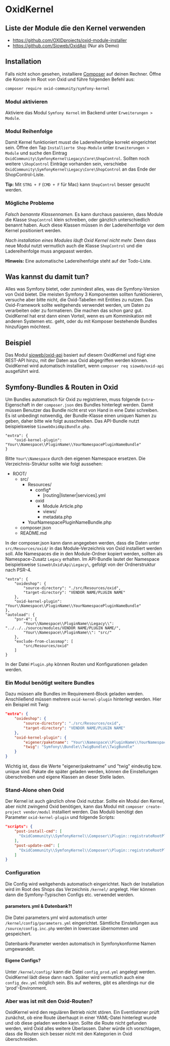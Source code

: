 # OxidKernel

## Liste der Module die den Kernel verwenden

- https://github.com/OXIDprojects/oxid-module-installer
- https://github.com/Sioweb/OxidApi (Nur als Demo)

## Installation

Falls nicht schon gesehen, installiere [Composer](https://getcomposer.org/download/) auf deinen Rechner. Öffne die Konsole im Root von Oxid und führe folgenden Befehl aus:

```sh
composer require oxid-community/symfony-kernel
```

### Modul aktivieren

Aktiviere das Modul `Symfony Kernel` im Backend unter `Erweiterungen > Module`.

### Modul Reihenfolge

Damit Kernel funktioniert musst die Ladereihenfolge korrekt eingerichtet sein. Öffne den Tap `Installierte Shop-Module` unter `Erweiterungen > Module` und suche den Eintrag `OxidCommunity\SymfonyKernel\Legacy\Core\ShopControl`. Sollten noch weitere `\ShopControl` Einträge vorhanden sein, verschiebe `OxidCommunity\SymfonyKernel\Legacy\Core\ShopControl` an das Ende der ShopControl-Liste.

**Tip:** Mit `STRG + F` (`CMD + F` für Mac) kann `ShopControl` besser gesucht werden.

### Mögliche Probleme

*Falsch benannte Klassennamen.* Es kann durchaus passieren, dass Module die Klasse `ShopControl` klein schreiben, oder gänzlich unterschiedlich benannt haben. Auch diese Klassen müssen in der Ladereihenfolge vor dem Kernel positioniert werden.

*Nach installation eines Modules läuft Oxid Kernel nicht mehr.* Denn dass neue Modul nutzt vermutlich auch die Klasse `ShopControl` und die Ladereihenfolge muss angepasst werden.

**Hinweis:** Eine automatische Ladereihenfolge steht auf der Todo-Liste.

## Was kannst du damit tun?

Alles was Symfony bietet, oder zumindest alles, was die Symfony-Version von Oxid bietet. Die meisten Symfony 3 Komponenten sollten funktionieren, versuche aber bitte nicht, die Oxid-Tabellen mit Entities zu nutzen. Das Oxid-Framework sollte weitgehends verwendet werden, um Daten zu verarbeiten oder zu formatieren. Die machen das schon ganz gut. OxidKernel hat erst dann einen Vorteil, wenn es um Komminikation mit anderen Systemen etc. geht, oder du mit Komposer bestehende Bundles hinzufügen möchtest.

## Beispiel

Das Modul [sioweb/oxid-api](https://github.com/Sioweb/OxidApi) basiert auf diesem OxidKernel und fügt eine REST-API hinzu, mit der Daten aus Oxid abgegriffen werden können. OxidKernel wird automatisch installiert, wenn `composer req sioweb/oxid-api` ausgeführt wird.

## Symfony-Bundles & Routen in Oxid

Um Bundles automatisch für Oxid zu registrieren, muss folgende `Extra`-Eigenschaft in der `composer.json` des Bundles hinterlegt werden. Damit müssen Benutzer das Bundle nicht erst von Hand in eine Datei schreiben. Es ist unbedingt notwendig, der Bundle-Klasse einen uniquen Namen zu geben, daher bitte wie folgt ausschreiben. Das API-Bundle nutzt beispielsweise `SiowebOxidApiBundle.php`.

```
"extra": {
    "oxid-kernel-plugin": "Your\\Namespace\\PluginName\\YourNamespacePluginNameBundle"
}
```

Bitte `Your\\Namespace` durch den eigenen Namespace ersetzen. Die Verzeichnis-Struktur sollte wie folgt aussehen:

- ROOT/
    - src/
        - Resources/
            - config*
                - [routing|listener|services].yml
            - oxid
                - Module
                    Article.php
                - views/
                - metadata.php
        - YourNamespacePluginNameBundle.php
    - composer.json
    - README.md
    
In der composer.json kann dann angegeben werden, dass die Daten unter `src/Resources/oxid/` in das Module-Verzeichnis von Oxid installiert werden soll. Alle Namespaces die in den Module-Ordner kopiert werden, sollten als Namespace-Zusatz `Legacy` erhalten. Im API-Bundle lautet der Namespace beispielsweise `Sioweb\Oxid\Api\Legacy\`, gefolgt von der Ordnerstruktur nach PSR-4.

```
"extra": {
    "oxideshop": {
        "source-directory": "./src/Resources/oxid",
        "target-directory": "VENDOR NAME/PLUGIN NAME"
    },
    "oxid-kernel-plugin": "Your\\Namespace\\PluginName\\YourNamespacePluginNameBundle"
},
"autoload": {
    "psr-4": {
        "Your\\Namespace\\PluginName\\Legacy\\": "../../../source/modules/VENDOR NAME/PLUGIN NAME/",
        "Your\\Namespace\\PluginName\\": "src/"
    },
    "exclude-from-classmap": [
        "src/Resources/oxid"
    ]
}
```

In der Datei `Plugin.php` können Routen und Konfigurationen geladen werden.

### Ein Modul benötigt weitere Bundles

Dazu müssen alle Bundles im Requirement-Block geladen werden. Anschließend müssen mehrere `oxid-kernel-plugin` hinterlegt werden. Hier ein Beispiel mit Twig:

```json
"extra": {
    "oxideshop": {
        "source-directory": "./src/Resources/oxid",
        "target-directory": "VENDOR NAME/PLUGIN NAME"
    },
    "oxid-kernel-plugin": {
        "eigener/paketname": "Your\\Namespace\\PluginName\\YourNamespacePluginNameBundle",
        "twig": "Symfony\\Bundle\\TwigBundle\\TwigBundle"
    }
}
```

Wichtig ist, dass die Werte "eigener/paketname" und "twig" eindeutig bzw. unique sind. Pakate die später geladen werden, können die Einstellungen überschreiben und eigene Klassen an dieser Stelle laden.

### Stand-Alone ohen Oxid

Der Kernel ist auch gänzlich ohne Oxid nutzbar. Sollte ein Modul den Kernel, aber nicht zwingend Oxid benötigen, kann das Modul mit `composer create-project vendor/modul` installiert werden. Das Modulö benötigt den Parameter `oxid-kernel-plugin` und folgende Scripts:

```json
"scripts": {
    "post-install-cmd": [
      "OxidCommunity\\SymfonyKernel\\Composer\\Plugin::registrateRootPlugin"
    ],
    "post-update-cmd": [
      "OxidCommunity\\SymfonyKernel\\Composer\\Plugin::registrateRootPlugin"
    ]
}
```

### Configuration

Die Config wird weitgehends automatisch eingerichtet. Nach der Installation wird im Root des Shops das Verzeichnis `/kernel/` angelegt. Hier können dann die Symfony-Typischen Configs etc. verwendet werden.

#### parameters.yml & Datenbank?!

Die Datei parameters.yml wird automatisch unter `/kernel/config/parameters.yml` eingerichtet. Sämtliche Einstellungen aus `/source/config.inc.php` werden in lowercase übernommen und gespeichert.

Datenbank-Parameter werden automatisch in Symfonykonforme Namen umgewandelt.

#### Eigene Configs?

Unter `/kernel/config/` kann die Datei `config_prod.yml` angelegt werden. OxidKernel lädt diese dann nach. Später wird vermutlich auch eine `config_dev.yml` möglich sein. Bis auf weiteres, gibt es allerdings nur die 'prod'-Environment.

### Aber was ist mit den Oxid-Routen?

OxidKernel wird den regulären Betrieb nicht stören. Ein Eventlistener prüft zunächst, ob eine Route überhaupt in einer YAML-Datei hinterlegt wurde und ob diese geladen werden kann. Sollte die Route nicht gefunden werden, wird Oxid alles weitere Überlassen. Daher würde ich vorschlagen, dass die Routen sich besser nicht mit den Kategorien in Oxid überschneiden.
